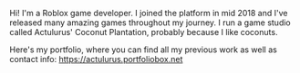 Hi! I'm a Roblox game developer. I joined the platform in mid 2018 and I've released many amazing games throughout my journey. I run a game studio called Actulurus' Coconut Plantation, probably because I like coconuts.

Here's my portfolio, where you can find all my previous work as well as contact info: https://actulurus.portfoliobox.net
